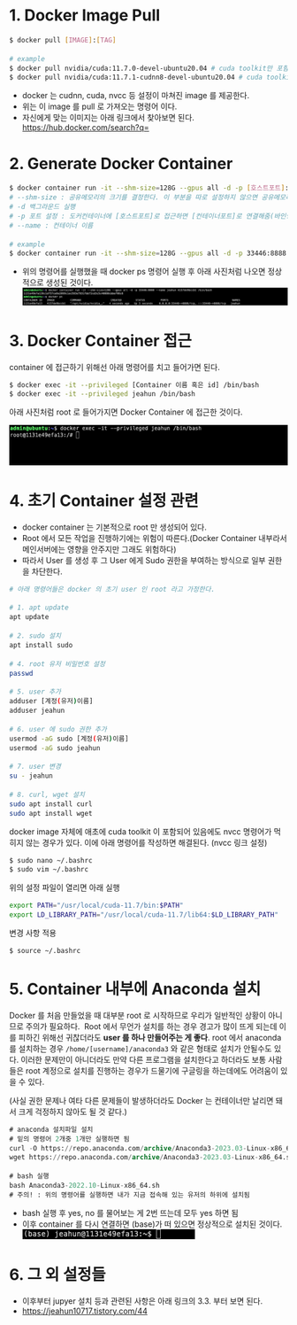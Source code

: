 # 1. Docker Image Pull

```bash
$ docker pull [IMAGE]:[TAG]

# example
$ docker pull nvidia/cuda:11.7.0-devel-ubuntu20.04 # cuda toolkit만 포함
$ docker pull nvidia/cuda:11.7.1-cudnn8-devel-ubuntu20.04 # cuda toolkit, cudnn 포함
```

* docker 는 cudnn, cuda, nvcc 등 설정이 마쳐진 image 를 제공한다.
* 위는 이 image 를 pull 로 가져오는 명령어 이다.
* 자신에게 맞는 이미지는 아래 링크에서 찾아보면 된다.
https://hub.docker.com/search?q=

# 2. Generate Docker Container

```bash
$ docker container run -it --shm-size=128G --gpus all -d -p [호스트포트]:[컨테이너포트] --name [컨테이너이름] [이미지이름] /bin/bash 
# --shm-size : 공유메모리의 크기를 결정한다. 이 부분을 따로 설정하지 않으면 공유메모리가 너무 작게 잡혀 에러발생 가능성이 높다.
# -d 백그라운드 실행 
# -p 포트 설정 : 도커컨테이너에 [호스트포트]로 접근하면 [컨테이너포트]로 연결해줌(바인딩) 
# --name : 컨테이너 이름 

# example 
$ docker container run -it --shm-size=128G --gpus all -d -p 33446:8888 --name jeahun 4157de9bccb1 /bin/bash
```

* 위의 명령어를 실행했을 때 docker ps 명령어 실행 후 아래 사진처럼 나오면 정상적으로 생성된 것이다.
![](img_store/Pasted%20image%2020231227161650.png)

# 3. Docker Container 접근

container 에 접근하기 위해선 아래 명령어를 치고 들어가면 된다.

```bash
$ docker exec -it --privileged [Container 이름 혹은 id] /bin/bash
$ docker exec -it --privileged jeahun /bin/bash
```

아래 사진처럼 root 로 들어가지면 Docker Container 에 접근한 것이다.

![](img_store/Pasted%20image%2020231227162044.png)
# 4. 초기 Container 설정 관련

* docker container 는 기본적으로 root 만 생성되어 있다.
* Root 에서 모든 작업을 진행하기에는 위험이 따른다.(Docker Container 내부라서 메인서버에는 영향을 안주지만 그래도 위험하다)
* 따라서 User 를 생성 후 그 User 에게 Sudo 권한을 부여하는 방식으로 일부 권한을 차단한다.

```bash
# 아래 명령어들은 docker 의 초기 user 인 root 라고 가정한다.

# 1. apt update
apt update

# 2. sudo 설치
apt install sudo

# 4. root 유저 비밀번호 설정
passwd

# 5. user 추가
adduser [계정(유저)이름]
adduser jeahun

# 6. user 에 sudo 권한 추가
usermod -aG sudo [계정(유저)이름]
usermod -aG sudo jeahun

# 7. user 변경
su - jeahun

# 8. curl, wget 설치
sudo apt install curl
sudo apt install wget
```

docker image 자체에 애초에 cuda toolkit 이 포함되어 있음에도 nvcc 명령어가 먹히지 않는 경우가 있다.
이에 아래 명령어를 작성하면 해결된다. (nvcc 링크 설정)

```bash
$ sudo nano ~/.bashrc
$ sudo vim ~/.bashrc
```

위의 설정 파일이 열리면 아래 실행

```bash
export PATH="/usr/local/cuda-11.7/bin:$PATH"
export LD_LIBRARY_PATH="/usr/local/cuda-11.7/lib64:$LD_LIBRARY_PATH"
```

변경 사항 적용

```bash
$ source ~/.bashrc
```

# 5. Container 내부에 Anaconda 설치

 Docker 를 처음 만들었을 때 대부분 root 로 시작하므로 우리가 일반적인 상황이 아니므로 주의가 필요하다.  Root 에서 무언가 설치를 하는 경우 경고가 많이 뜨게 되는데 이를 피하긴 위해선 귀찮더라도 **user 를 하나 만들어주는 게 좋다**. root 에서 anaconda 를 설치하는 경우 `/home/[username]/anaconda3` 와 같은 형태로 설치가 안될수도 있다. 이러한 문제만이 아니더라도 만약 다른 프로그램을 설치한다고 하더라도 보통 사람들은 root 계정으로 설치를 진행하는 경우가 드물기에 구글링을 하는데에도 어려움이 있을 수 있다.

(사실 권한 문제나 여타 다른 문제들이 발생하더라도 Docker 는 컨테이너만 날리면 돼서 크게 걱정하지 않아도 될 것 같다.)

```sql
# anaconda 설치파일 설치
# 밑의 명령어 2개중 1개만 실행하면 됨
curl -O https://repo.anaconda.com/archive/Anaconda3-2023.03-Linux-x86_64.sh
wget https://repo.anaconda.com/archive/Anaconda3-2023.03-Linux-x86_64.sh

# bash 실행
bash Anaconda3-2022.10-Linux-x86_64.sh
# 주의! : 위의 명령어를 실행하면 내가 지금 접속해 있는 유저의 하위에 설치됨
```

* bash 실행 후 yes, no 를 물어보는 게 2번 뜨는데 모두 yes 하면 됨
* 이후 container 를 다시 연결하면 (base)가 떠 있으면 정상적으로 설치된 것이다.
![](img_store/Pasted%20image%2020231227170204.png)


# 6. 그 외 설정들

* 이후부터 jupyer 설치 등과 관련된 사항은 아래 링크의 3.3. 부터 보면 된다.
* https://jeahun10717.tistory.com/44